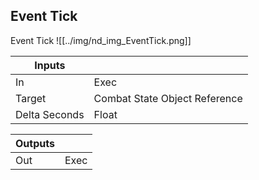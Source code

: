## Event Tick
Event Tick
![[../img/nd_img_EventTick.png]]

|Inputs||
|--|--|
| In | Exec |
| Target | Combat State Object Reference |
| Delta Seconds | Float |

|Outputs||
|--|--|
| Out | Exec |
